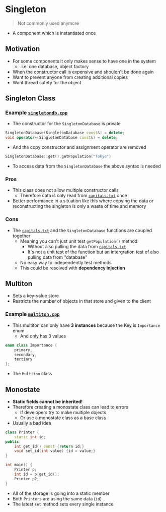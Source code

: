 # Singleton

> Not commonly used anymore
- A component which is instantiated once

## Motivation
- For some components it only makes sense to have one in the system
    - .i.e. one database, object factory
- When the constructor call is expensive and shouldn't be done again
- Want to prevent anyone from creating additional copies
- Want thread safety for the object

## Singleton Class
### Example [`singletondb.cpp`](singletondb.cpp)
- The constructor for the `SingletonDatabase` is private
```cpp
SingletonDatabase(SingletonDatabase const&) = delete;
void operator=(SingletonDatabase const&) = delete;
```
- And the copy constructor and assignment operator are removed
```cpp
SingletonDatabase::get().getPopulation("Tokyo")
```
- To access data from the `SingletonDatabase` the above syntax is needed

### Pros
- This class does not allow multiple constructor calls
    - Therefore data is only read from [`capitals.txt`](capitals.txt) once
- Better performance in a situation like this where copying the data or reconstructing the singleton is only a waste of time and memory

### Cons
- The [`capitals.txt`](capitals.txt) and the `SingletonDatabase` functions are coupled together
    - Meaning you can't just unit test `getPopulation()` method
        - Without also pulling the data from [`capitals.txt`](capitals.txt)
        - It's not a unit test of the function but an intergration test of also pulling data from "database"
    - No easy way to independently test methods 
    - This could be resolved with **dependency injection**

## Multiton 
- Sets a key-value store
- Restricts the number of objects in that store and given to the client

### Example [`multiton.cpp`](multiton.cpp)
- This multiton can only have **3 instances** because the Key is `Importance` enum
    - And only has 3 values
```cpp
enum class Importance {
    primary,
    secondary,
    tertiary
};
```
- The `Multiton` class 

## Monostate
- **Static fields cannot be inherited!**
- Therefore creating a monostate class can lead to errors
    - If developers try to make multiple objects
    - Or use a monostate class as a base class
- Usually a bad idea
```cpp
class Printer {
    static int id;
public:
    int get_id() const {return id;}
    void set_id(int value) {id = value;}
}

int main() {
    Printer p;
    int id = p.get_id();
    Printer p2;
}
```
- All of the storage is going into a static member
- Both `Printers` are using the same data (`id`)
- The latest `set` method sets every single instance

